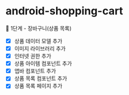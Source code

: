# android-shopping-cart

🚀 1단계 - 장바구니(상품 목록)
- [x] 상품 데이터 모델 추가
- [x] 이미지 라이브러리 추가
- [x] 인터넷 권한 추가
- [x] 상품 아이템 컴포넌트 추가
- [x] 앱바 컴포넌트 추가
- [x] 상품 목록 컴포넌트 추가
- [x] 상품 목록 페이지 추가